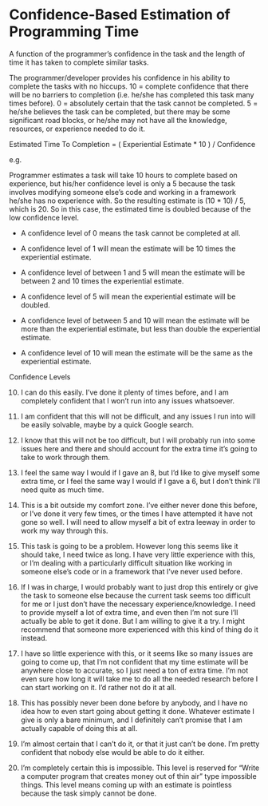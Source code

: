 # Confidence-Based Estimation of Programming Time

A function of the programmer’s confidence in the task and the length of time it has taken to complete similar tasks.

The programmer/developer provides his confidence in his ability to complete the tasks with no hiccups. 10 = complete confidence that there will be no barriers to completion (i.e. he/she has completed this task many times before). 0 = absolutely certain that the task cannot be completed. 5 = he/she believes the task can be completed, but there may be some significant road blocks, or he/she may not have all the knowledge, resources, or experience needed to do it.

Estimated Time To Completion = ( Experiential Estimate * 10 ) / Confidence

e.g.

Programmer estimates a task will take 10 hours to complete based on experience, but his/her confidence level is only a 5 because the task involves modifying someone else’s code and working in a framework he/she has no experience with. So the resulting estimate is (10 * 10) / 5, which is 20. So in this case, the estimated time is doubled because of the low confidence level.

- A confidence level of 0 means the task cannot be completed at all.

- A confidence level of 1 will mean the estimate will be 10 times the experiential estimate.

- A confidence level of between 1 and 5 will mean the estimate will be between 2 and 10 times the experiential estimate.

- A confidence level of 5 will mean the experiential estimate will be doubled.

- A confidence level of between 5 and 10 will mean the estimate will be more than the experiential estimate, but less than double the experiential estimate.

- A confidence level of 10 will mean the estimate will be the same as the experiential estimate.

Confidence Levels

10. I can do this easily. I’ve done it plenty of times before, and I am completely confident that I won’t run into any issues whatsoever.

9. I am confident that this will not be difficult, and any issues I run into will be easily solvable, maybe by a quick Google search.

8. I know that this will not be too difficult, but I will probably run into some issues here and there and should account for the extra time it’s going to take to work through them.

7. I feel the same way I would if I gave an 8, but I’d like to give myself some extra time, or I feel the same way I would if I gave a 6, but I don’t think I’ll need quite as much time.

6. This is a bit outside my comfort zone. I’ve either never done this before, or I’ve done it very few times, or the times I have attempted it have not gone so well. I will need to allow myself a bit of extra leeway in order to work my way through this.

5. This task is going to be a problem. However long this seems like it should take, I need twice as long. I have very little experience with this, or I’m dealing with a particularly difficult situation like working in someone else’s code or in a framework that I’ve never used before.

4. If I was in charge, I would probably want to just drop this entirely or give the task to someone else because the current task seems too difficult for me or I just don’t have the necessary experience/knowledge. I need to provide myself a lot of extra time, and even then I’m not sure I’ll actually be able to get it done. But I am willing to give it a try. I might recommend that someone more experienced with this kind of thing do it instead.

3. I have so little experience with this, or it seems like so many issues are going to come up, that I’m not confident that my time estimate will be anywhere close to accurate, so I just need a ton of extra time. I’m not even sure how long it will take me to do all the needed research before I can start working on it. I’d rather not do it at all.

2. This has possibly never been done before by anybody, and I have no idea how to even start going about getting it done. Whatever estimate I give is only a bare minimum, and I definitely can’t promise that I am actually capable of doing this at all.

1. I’m almost certain that I can’t do it, or that it just can’t be done. I’m pretty confident that nobody else would be able to do it either.

0. I’m completely certain this is impossible. This level is reserved for “Write a computer program that creates money out of thin air” type impossible things. This level means coming up with an estimate is pointless because the task simply cannot be done.
